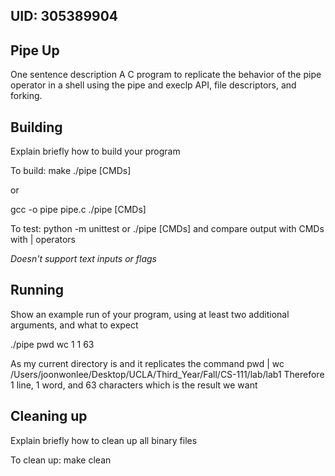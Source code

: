 ## UID: 305389904

## Pipe Up

One sentence description
A C program to replicate the behavior of the pipe operator in a shell using the pipe and execlp API, file descriptors, and forking. 

## Building

Explain briefly how to build your program

To build:
make
./pipe [CMDs]

or 

gcc -o pipe pipe.c
./pipe [CMDs]

To test:
python -m unittest
or 
./pipe [CMDs] and compare output with CMDs with | operators

*Doesn't support text inputs or flags*

## Running

Show an example run of your program, using at least two additional arguments, and what to expect

./pipe pwd wc
1       1      63

As my current directory is and it replicates the command pwd | wc
/Users/joonwonlee/Desktop/UCLA/Third_Year/Fall/CS-111/lab/lab1
Therefore 1 line, 1 word, and 63 characters which is the result we want

## Cleaning up

Explain briefly how to clean up all binary files

To clean up:
make clean